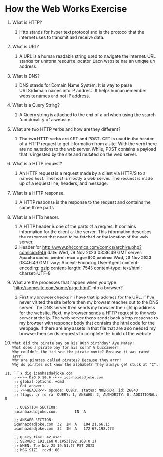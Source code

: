 # How the Web Works Exercise

1. What is HTTP?
   1. Http stands for hyper text protocol and is the protocol that the internet uses to transmit and receive data. 
2. What is URL?
   1. A URL is a human readable string used to navigate the internet. URL stands for uniform resource locator. Each website has an unique url address. 
3. What is DNS?
   1. DNS stands for Domain Name System. It is way to parse URLS/domain names into IP address. It helps human remember website names and not IP address. 
4. What is a Query String?
   1. A Query string is attached to the end of a url when using the search functionality of a website. 
5. What are two HTTP verbs and how are they different?
   1. The two HTTP verbs are GET and POST. GET is used in the header of a HTTP request to get information from a site. With the verb there are no mutations to the web server. While, POST contains a payload that is ingested by the site and mutated on the web server. 
6. What is a HTTP request?
   1. An HTTP request is a request made by a client via HTTP/S to a named host. The host is mostly a web server. The request is made up of a request line, headers, and message.
7. What is a HTTP response.
   1. A HTTP response is the response to the request and contains the same three parts.
8. What is a HTTp header. 
   1. A HTTP header is one of the parts of a req/res. It contains information for the client or the server. This information  describes the resources that need to be fetched or the location of the web server. 
   2. Header for http://www.phdcomics.com/comics/archive.php?comicid=946
    date: Wed, 29 Nov 2023 03:36:49 GMT
    server: Apache
    cache-control: max-age=600
    expires: Wed, 29 Nov 2023 03:46:49 GMT
    vary: Accept-Encoding,User-Agent
    content-encoding: gzip
    content-length: 7548
    content-type: text/html; charset=UTF-8
9. What are the processes that happen when you type “http://somesite.com/some/page.html” into a browser?
   1.  First my browser checks if i have that ip address for the URL. If I've never visited the site before then my browser reaches out to the DNS server. The DNS server then sends my browser the right ip address for the website. Next, my browser sends a HTTP request to the web server at the ip. The web server thens sends back a http response to my browser with responce body that contains the html code for the webpage. If there are any assets in that file that are also needed my browser then sends requests to complete the build of the website. 

10. ```❯ curl https://icanhazdadjoke.com/search\?term\=pirate
    What did the pirate say on his 80th birthday? Aye Matey!
    What does a pirate pay for his corn? A buccaneer!
    Why couldn't the kid see the pirate movie? Because it was rated arrr!
    Why are pirates called pirates? Because they arrr!
    Why do pirates not know the alphabet? They always get stuck at "C".
```
11. ```❯ dig icanhazdadjoke.com
    ; <<>> DiG 9.10.6 <<>> icanhazdadjoke.com
    ;; global options: +cmd
    ;; Got answer:
    ;; ->>HEADER<<- opcode: QUERY, status: NOERROR, id: 26843
    ;; flags: qr rd ra; QUERY: 1, ANSWER: 2, AUTHORITY: 0, ADDITIONAL: 0

    ;; QUESTION SECTION:
    ;icanhazdadjoke.com.		IN	A

    ;; ANSWER SECTION:
    icanhazdadjoke.com.	32	IN	A	104.21.66.15
    icanhazdadjoke.com.	32	IN	A	172.67.198.173

    ;; Query time: 42 msec
    ;; SERVER: 192.168.0.1#53(192.168.0.1)
    ;; WHEN: Tue Nov 28 19:51:17 PST 2023
    ;; MSG SIZE  rcvd: 68
```
